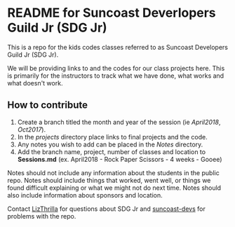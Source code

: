 # README for Suncoast Deverlopers Guild Jr (SDG Jr)

This is a repo for the kids codes classes referred to as Suncoast Developers Guild Jr (SDG Jr).

We will be providing links to and the codes for our class projects here.  This is primarily for the instructors to track what we have done, what works and what doesn't work.

## How to contribute

1. Create a branch titled the month and year of the session (ie *April2018*, *Oct2017*).
2. In the *projects* directory place links to final projects and the code.
3. Any notes you wish to add can be placed in the *Notes* directory.
4. Add the branch name, project, number of classes and location to **Sessions.md** (ex. April2018 - Rock Paper Scissors - 4 weeks - Gooee)

Notes should not include any information about the students in the public repo.  Notes should include things that worked, went well, or things we found difficult explaining or what we might not do next time. Notes should also include information about sponsors and location.

Contact [LizThrilla](https://github.com/lizthrilla) for questions about SDG Jr and [suncoast-devs](https://github.com/suncoast-devs) for problems with the repo.